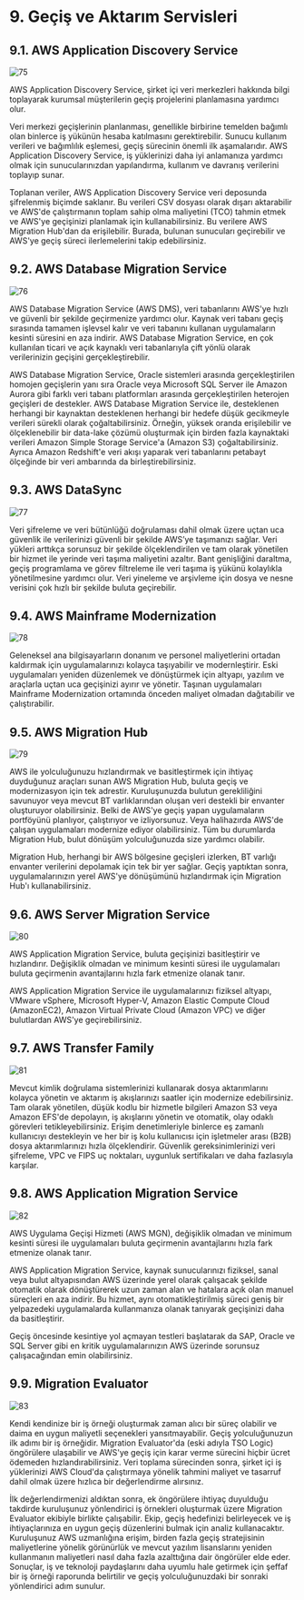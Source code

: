 ﻿# 9. Geçiş ve Aktarım Servisleri
## 9.1. AWS Application Discovery Service
![75](https://github.com/fatihes1/AWS-ile-Bulut-Bilisimin-Temelleri/assets/54971670/28832104-bf3a-4854-8afe-287a307aea9c)

AWS Application Discovery Service, şirket içi veri merkezleri hakkında bilgi toplayarak kurumsal müşterilerin geçiş projelerini planlamasına yardımcı olur. 

Veri merkezi geçişlerinin planlanması, genellikle birbirine temelden bağımlı olan binlerce iş yükünün hesaba katılmasını gerektirebilir. Sunucu kullanım verileri ve bağımlılık eşlemesi, geçiş sürecinin önemli ilk aşamalarıdır. AWS Application Discovery Service, iş yüklerinizi daha iyi anlamanıza yardımcı olmak için sunucularınızdan yapılandırma, kullanım ve davranış verilerini toplayıp sunar. 

Toplanan veriler, AWS Application Discovery Service veri deposunda şifrelenmiş biçimde saklanır. Bu verileri CSV dosyası olarak dışarı aktarabilir ve AWS'de çalıştırmanın toplam sahip olma maliyetini (TCO) tahmin etmek ve AWS'ye geçişinizi planlamak için kullanabilirsiniz. Bu verilere AWS Migration Hub'dan da erişilebilir. Burada, bulunan sunucuları geçirebilir ve AWS'ye geçiş süreci ilerlemelerini takip edebilirsiniz.

## 9.2. AWS Database Migration Service
![76](https://github.com/fatihes1/AWS-ile-Bulut-Bilisimin-Temelleri/assets/54971670/9c900a98-583a-49e0-b868-092637a184a4)

AWS Database Migration Service (AWS DMS), veri tabanlarını AWS'ye hızlı ve güvenli bir şekilde geçirmenize yardımcı olur. Kaynak veri tabanı geçiş sırasında tamamen işlevsel kalır ve veri tabanını kullanan uygulamaların kesinti süresini en aza indirir. AWS Database Migration Service, en çok kullanılan ticari ve açık kaynaklı veri tabanlarıyla çift yönlü olarak verilerinizin geçişini gerçekleştirebilir. 

AWS Database Migration Service, Oracle sistemleri arasında gerçekleştirilen homojen geçişlerin yanı sıra Oracle veya Microsoft SQL Server ile Amazon Aurora gibi farklı veri tabanı platformları arasında gerçekleştirilen heterojen geçişleri de destekler. AWS Database Migration Service ile, desteklenen herhangi bir kaynaktan desteklenen herhangi bir hedefe düşük gecikmeyle verileri sürekli olarak çoğaltabilirsiniz. Örneğin, yüksek oranda erişilebilir ve ölçeklenebilir bir data-lake çözümü oluşturmak için birden fazla kaynaktaki verileri Amazon Simple Storage Service'a (Amazon S3) çoğaltabilirsiniz. Ayrıca Amazon Redshift'e veri akışı yaparak veri tabanlarını petabayt ölçeğinde bir veri ambarında da birleştirebilirsiniz.

## 9.3. AWS DataSync
![77](https://github.com/fatihes1/AWS-ile-Bulut-Bilisimin-Temelleri/assets/54971670/e9a681da-7e2f-4bd3-b958-493081a7fc96)

Veri şifreleme ve veri bütünlüğü doğrulaması dahil olmak üzere uçtan uca güvenlik ile verilerinizi güvenli bir şekilde AWS’ye taşımanızı sağlar. Veri yükleri arttıkça sorunsuz bir şekilde ölçeklendirilen ve tam olarak yönetilen bir hizmet ile yerinde veri taşıma maliyetini azaltır. Bant genişliğini daraltma, geçiş programlama ve görev filtreleme ile veri taşıma iş yükünü kolaylıkla yönetilmesine yardımcı olur. Veri yineleme ve arşivleme için dosya ve nesne verisini çok hızlı bir şekilde buluta geçirebilir.

## 9.4. AWS Mainframe Modernization
![78](https://github.com/fatihes1/AWS-ile-Bulut-Bilisimin-Temelleri/assets/54971670/232b9858-66f5-4252-a81f-c3ca989e105c)

Geleneksel ana bilgisayarların donanım ve personel maliyetlerini ortadan kaldırmak için uygulamalarınızı kolayca taşıyabilir ve modernleştirir. Eski uygulamaları yeniden düzenlemek ve dönüştürmek için altyapı, yazılım ve araçlarla uçtan uca geçişinizi ayırır ve yönetir. Taşınan uygulamaları Mainframe Modernization ortamında önceden maliyet olmadan dağıtabilir ve çalıştırabilir.

## 9.5. AWS Migration Hub
![79](https://github.com/fatihes1/AWS-ile-Bulut-Bilisimin-Temelleri/assets/54971670/82a962fc-2fcc-486e-8e1a-89fe52100fa0)

AWS ile yolculuğunuzu hızlandırmak ve basitleştirmek için ihtiyaç duyduğunuz araçları sunan AWS Migration Hub, buluta geçiş ve modernizasyon için tek adrestir. Kuruluşunuzda bulutun gerekliliğini savunuyor veya mevcut BT varlıklarından oluşan veri destekli bir envanter oluşturuyor olabilirsiniz. Belki de AWS'ye geçiş yapan uygulamaların portföyünü planlıyor, çalıştırıyor ve izliyorsunuz. Veya halihazırda AWS'de çalışan uygulamaları modernize ediyor olabilirsiniz. Tüm bu durumlarda Migration Hub, bulut dönüşüm yolculuğunuzda size yardımcı olabilir. 

Migration Hub, herhangi bir AWS bölgesine geçişleri izlerken, BT varlığı envanter verilerini depolamak için tek bir yer sağlar. Geçiş yaptıktan sonra, uygulamalarınızın yerel AWS'ye dönüşümünü hızlandırmak için Migration Hub'ı kullanabilirsiniz.

## 9.6. AWS Server Migration Service
![80](https://github.com/fatihes1/AWS-ile-Bulut-Bilisimin-Temelleri/assets/54971670/f9b2b51e-6ab6-4fed-a3d6-3edd4d38eb57)

AWS Application Migration Service, buluta geçişinizi basitleştirir ve hızlandırır. Değişiklik olmadan ve minimum kesinti süresi ile uygulamaları buluta geçirmenin avantajlarını hızla fark etmenize olanak tanır. 

AWS Application Migration Service ile uygulamalarınızı fiziksel altyapı, VMware vSphere, Microsoft Hyper-V, Amazon Elastic Compute Cloud (AmazonEC2), Amazon Virtual Private Cloud (Amazon VPC) ve diğer bulutlardan AWS'ye geçirebilirsiniz.

## 9.7. AWS Transfer Family
![81](https://github.com/fatihes1/AWS-ile-Bulut-Bilisimin-Temelleri/assets/54971670/d5346d3c-a8b4-4a48-95ec-287a936abbd4)

Mevcut kimlik doğrulama sistemlerinizi kullanarak dosya aktarımlarını kolayca yönetin ve aktarım iş akışlarınızı saatler için modernize edebilirsiniz. Tam olarak yönetilen, düşük kodlu bir hizmetle bilgileri Amazon S3 veya Amazon EFS'de depolayın, iş akışlarını yönetin ve otomatik, olay odaklı görevleri tetikleyebilirsiniz. Erişim denetimleriyle binlerce eş zamanlı kullanıcıyı destekleyin ve her bir iş kolu kullanıcısı için işletmeler arası (B2B) dosya aktarımlarınızı hızla ölçeklendirir. Güvenlik gereksinimlerinizi veri şifreleme, VPC ve FIPS uç noktaları, uygunluk sertifikaları ve daha fazlasıyla karşılar.

## 9.8. AWS Application Migration Service
![82](https://github.com/fatihes1/AWS-ile-Bulut-Bilisimin-Temelleri/assets/54971670/1b7d9b91-b7dd-4a4a-9cc8-63dc36d31adb)

AWS Uygulama Geçişi Hizmeti (AWS MGN), değişiklik olmadan ve minimum kesinti süresi ile uygulamaları buluta geçirmenin avantajlarını hızla fark etmenize olanak tanır.

 AWS Application Migration Service, kaynak sunucularınızı fiziksel, sanal veya bulut altyapısından AWS üzerinde yerel olarak çalışacak şekilde otomatik olarak dönüştürerek uzun zaman alan ve hatalara açık olan manuel süreçleri en aza indirir. Bu hizmet, aynı otomatikleştirilmiş süreci geniş bir yelpazedeki uygulamalarda kullanmanıza olanak tanıyarak geçişinizi daha da basitleştirir. 

Geçiş öncesinde kesintiye yol açmayan testleri başlatarak da SAP, Oracle ve SQL Server gibi en kritik uygulamalarınızın AWS üzerinde sorunsuz çalışacağından emin olabilirsiniz.

## 9.9. Migration Evaluator
![83](https://github.com/fatihes1/AWS-ile-Bulut-Bilisimin-Temelleri/assets/54971670/23e14c26-4437-4cbc-905d-ac57cc13f98b)

Kendi kendinize bir iş örneği oluşturmak zaman alıcı bir süreç olabilir ve daima en uygun maliyetli seçenekleri yansıtmayabilir. Geçiş yolculuğunuzun ilk adımı bir iş örneğidir. Migration Evaluator'da (eski adıyla TSO Logic) öngörülere ulaşabilir ve AWS'ye geçiş için karar verme sürecini hiçbir ücret ödemeden hızlandırabilirsiniz. Veri toplama sürecinden sonra, şirket içi iş yüklerinizi AWS Cloud'da çalıştırmaya yönelik tahmini maliyet ve tasarruf dahil olmak üzere hızlıca bir değerlendirme alırsınız. 

İlk değerlendirmenizi aldıktan sonra, ek öngörülere ihtiyaç duyulduğu takdirde kuruluşunuz yönlendirici iş örnekleri oluşturmak üzere Migration Evaluator ekibiyle birlikte çalışabilir. Ekip, geçiş hedefinizi belirleyecek ve iş ihtiyaçlarınıza en uygun geçiş düzenlerini bulmak için analiz kullanacaktır. Kuruluşunuz AWS uzmanlığına erişim, birden fazla geçiş stratejisinin maliyetlerine yönelik görünürlük ve mevcut yazılım lisanslarını yeniden kullanmanın maliyetleri nasıl daha fazla azalttığına dair öngörüler elde eder. Sonuçlar, iş ve teknoloji paydaşlarını daha uyumlu hale getirmek için şeffaf bir iş örneği raporunda belirtilir ve geçiş yolculuğunuzdaki bir sonraki yönlendirici adım sunulur.
